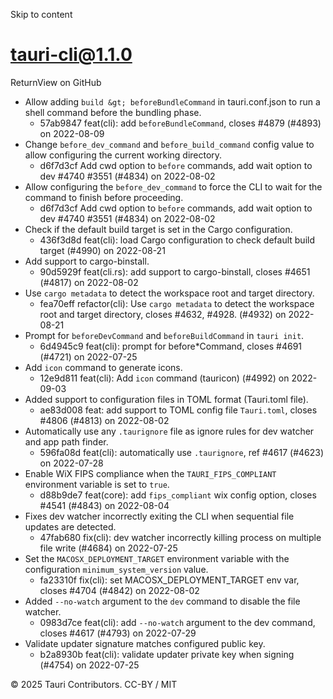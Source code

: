 Skip to content
# tauri-cli@1.1.0
ReturnView on GitHub
  * Allow adding `build &gt; beforeBundleCommand` in tauri.conf.json to run a shell command before the bundling phase. 
    * 57ab9847 feat(cli): add `beforeBundleCommand`, closes #4879 (#4893) on 2022-08-09
  * Change `before_dev_command` and `before_build_command` config value to allow configuring the current working directory. 
    * d6f7d3cf Add cwd option to `before` commands, add wait option to dev #4740 #3551 (#4834) on 2022-08-02
  * Allow configuring the `before_dev_command` to force the CLI to wait for the command to finish before proceeding. 
    * d6f7d3cf Add cwd option to `before` commands, add wait option to dev #4740 #3551 (#4834) on 2022-08-02
  * Check if the default build target is set in the Cargo configuration. 
    * 436f3d8d feat(cli): load Cargo configuration to check default build target (#4990) on 2022-08-21
  * Add support to cargo-binstall. 
    * 90d5929f feat(cli.rs): add support to cargo-binstall, closes #4651 (#4817) on 2022-08-02
  * Use `cargo metadata` to detect the workspace root and target directory. 
    * fea70eff refactor(cli): Use `cargo metadata` to detect the workspace root and target directory, closes #4632, #4928. (#4932) on 2022-08-21
  * Prompt for `beforeDevCommand` and `beforeBuildCommand` in `tauri init`. 
    * 6d4945c9 feat(cli): prompt for before*Command, closes #4691 (#4721) on 2022-07-25
  * Add `icon` command to generate icons. 
    * 12e9d811 feat(cli): Add `icon` command (tauricon) (#4992) on 2022-09-03
  * Added support to configuration files in TOML format (Tauri.toml file). 
    * ae83d008 feat: add support to TOML config file `Tauri.toml`, closes #4806 (#4813) on 2022-08-02
  * Automatically use any `.taurignore` file as ignore rules for dev watcher and app path finder. 
    * 596fa08d feat(cli): automatically use `.taurignore`, ref #4617 (#4623) on 2022-07-28
  * Enable WiX FIPS compliance when the `TAURI_FIPS_COMPLIANT` environment variable is set to `true`. 
    * d88b9de7 feat(core): add `fips_compliant` wix config option, closes #4541 (#4843) on 2022-08-04
  * Fixes dev watcher incorrectly exiting the CLI when sequential file updates are detected. 
    * 47fab680 fix(cli): dev watcher incorrectly killing process on multiple file write (#4684) on 2022-07-25
  * Set the `MACOSX_DEPLOYMENT_TARGET` environment variable with the configuration `minimum_system_version` value. 
    * fa23310f fix(cli): set MACOSX_DEPLOYMENT_TARGET env var, closes #4704 (#4842) on 2022-08-02
  * Added `--no-watch` argument to the `dev` command to disable the file watcher. 
    * 0983d7ce feat(cli): add `--no-watch` argument to the dev command, closes #4617 (#4793) on 2022-07-29
  * Validate updater signature matches configured public key. 
    * b2a8930b feat(cli): validate updater private key when signing (#4754) on 2022-07-25


© 2025 Tauri Contributors. CC-BY / MIT
